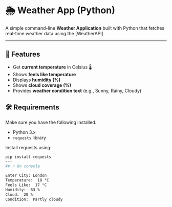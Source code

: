 # 🌦️ Weather App (Python)

A simple command-line **Weather Application** built with Python that fetches real-time weather data using the [WeatherAPI]

---

## 🚀 Features
- Get **current temperature** in Celsius 🌡️
- Shows **feels like temperature**
- Displays **humidity (%)**
- Shows **cloud coverage (%)**
- Provides **weather condition text** (e.g., Sunny, Rainy, Cloudy)

## 🛠️ Requirements
Make sure you have the following installed:

- Python 3.x
- `requests` library

Install requests using:
```bash
pip install requests
---
## ⚡ On console

Enter City: London
Temperature:  18 °C
Feels Like:  17 °C
Humidity:  63 %
Cloud:  20 %
Condition:  Partly cloudy

